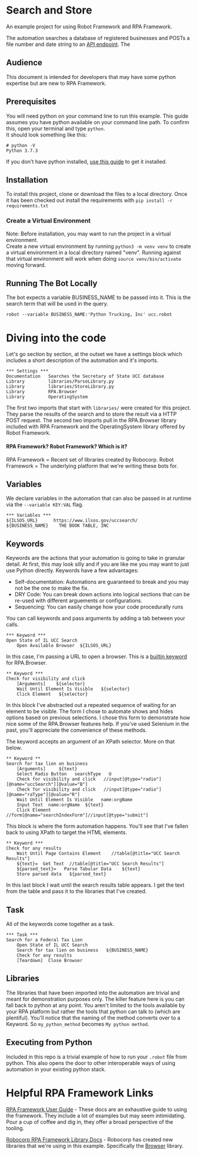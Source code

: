# Search and Store

An example project for using Robot Framework and RPA Framework. 

The automation searches a database of registered businesses and POSTs a file number and date string 
to an [API endpoint](https://beeceptor.com/console/searchandstore).
The 

## Audience

This document is intended for developers that may have some python expertise
but are new to RPA Framework.  
  

## Prerequisites

You will need python on your command line to run this example.  This guide assumes you have python 
available on your command line path.  To confirm this, open your terminal and type `python`.  
It should look something like this:
```
# python -V
Python 3.7.3 

```
If you don't have python installed, [use this guide](https://realpython.com/installing-python/)
 to get it installed.

## Installation

To install this project, clone or download the files to a local directory.  Once it has been checked out
install the requirements with `pip install -r requirements.txt`

### Create a Virtual Environment

Note: Before installation, you may want to run the project in a virtual environment.  
Create a new virtual environment by running `python3 -m venv venv` to create a virtual 
environment in a local directory named "venv".  Running against that virtual environment 
will work when doing `source venv/bin/activate` moving forward. 

## Running The Bot Locally

The bot expects a variable BUSINESS_NAME to be passed into it.  This is the search term that will 
be used in the query.  

`robot --variable BUSINESS_NAME:'Python Trucking, Inc' ucc.robot`

# Diving into the code

Let's go section by section, at the outset we have a settings block which includes a short description
of the automation and it's imports.
```
*** Settings ***
Documentation   Searches the Secretary of State UCC database
Library         libraries/ParseLibrary.py
Library         libraries/StoreLibrary.py
Library         RPA.Browser
Library         OperatingSystem
```
The first two imports that start with `libraries/` were created for this project.  They parse the 
results of the search and to store the result via a HTTP POST request.  The second two imports pull in the 
RPA.Browser library included with RPA Framework and the OperatingSystem library offered by Robot Framework.

#### RPA Framework?  Robot Framework?  Which is it?

RPA Framework = Recent set of libraries created by Robocorp.
Robot Framework = The underlying platform that we're writing these bots for.  

## Variables

We declare variables in the automation that can also be passed in at runtime via the `--variable KEY:VAL` flag.

```
*** Variables ***
${ILSOS_URL}      https://www.ilsos.gov/uccsearch/
${BUSINESS_NAME}    THE BOOK TABLE, INC
```

## Keywords
Keywords are the actions that your automation is going to take in granular detail.  At first, this may
look silly and if you are like me you may want to just use Python directly.  Keywords have a few advantages:
  - Self-documentation: Automations are guaranteed to break and you may not be the one
   to make the fix.  
  - DRY Code: You can break down actions into logical sections that can be re-used with different arguements
   or configurations.
  - Sequencing: You can easily change how your code procedurally runs

You can call keywords and pass arguments by adding a tab between your calls.
```
*** Keyword ***
Open State of IL UCC Search
    Open Available Browser  ${ILSOS_URL}
```
In this case, I'm passing a URL to open a browser.  This is a [builtin keyword](https://rpaframework.org/libdoc/Browser.html) for RPA.Browser. 

```
** Keyword ***
Check for visibility and click
    [Arguments]    ${selector}
    Wait Until Element Is Visible   ${selector}
    Click Element   ${selector}
```
In this block I've abstracted out a repeated sequence of waiting for an element to be visible.  The form I chose to automate
shows and hides options based on previous selections.  I chose this form to demonstrate how nice some of the RPA.Browser
features help.  If you've used Selenium in the past, you'll appreciate the convenience of these methods.

The keyword accepts an argument of an XPath selector.  More on that below.

```
** Keyword **
Search for tax lien on business
    [Arguments]     ${text}
    Select Radio Button   searchType   U
    Check for visibility and click   //input[@type="radio"][@name="uccSearch"][@value="B"]
    Check for visibility and click   //input[@type="radio"][@name="raType"][@value="R"]
    Wait Until Element Is Visible   name:orgName
    Input Text  name:orgName  ${text}
    Click Element   //form[@name="searchIndexForm"]//input[@type="submit"]
```

This block is where the form automation happens.  You'll see that I've fallen back to using XPath to 
target the HTML elements.

```
** Keyword ***
Check for any results
    Wait Until Page Contains Element    //table[@title="UCC Search Results"]
    ${text}=  Get Text  //table[@title="UCC Search Results"]
    ${parsed_text}=   Parse Tabular Data    ${text}
    Store parsed data   ${parsed_text}
```
In this last block I wait until the search results table appears.  I get the text from the table and 
pass it to the libraries that I've created.  

 
## Task
All of the keywords come together as a task.  
```
*** Task ***
Search for a Federal Tax Lien
    Open State of IL UCC Search
    Search for tax lien on business   ${BUSINESS_NAME}
    Check for any results
    [Teardown]  Close Browser
```

## Libraries
The libraries that have been imported into the automation are trivial and meant for demonstration purposes only.
The killer feature here is you can fall back to python at any point.  You aren't limited to the tools 
available by your RPA platform but rather the tools that python can talk to (which are plentiful).  You'll 
notice that the naming of the method converts over to a Keyword.  So `my_python_method` becomes `My python method`.

## Executing from Python
Included in this repo is a trivial example of how to run your `.robot` file from python.  This also opens 
the door to other interoperable ways of using automation in your existing python stack.

# Helpful RPA Framework Links
[RPA Framework User Guide](http://robotframework.org/robotframework/latest/RobotFrameworkUserGuide.html) - 
These docs are an exhaustive guide to using the framework.  They include a lot of examples but may 
seem intimidating.  Pour a cup of coffee and dig in, they offer a broad perspective of the tooling.

[Robocorp RPA Framework Library Docs](https://rpaframework.org/index.html) - Robocorp has created new libraries 
that we're using in this example.  Specifically the [Browser](https://rpaframework.org/libraries/browser/index.html#) library. 



